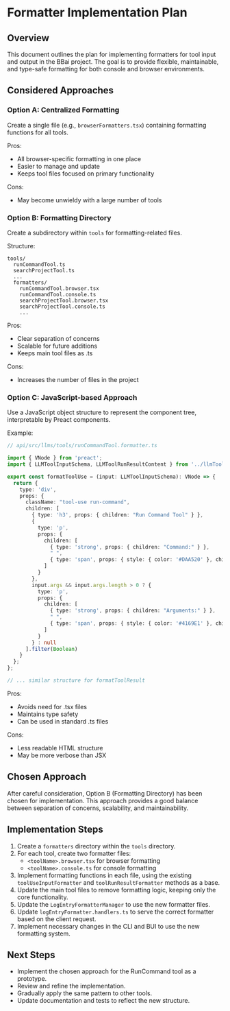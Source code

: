 # Formatter Implementation Plan

## Overview

This document outlines the plan for implementing formatters for tool input and output in the BBai project. The goal is to provide flexible, maintainable, and type-safe formatting for both console and browser environments.

## Considered Approaches

### Option A: Centralized Formatting

Create a single file (e.g., `browserFormatters.tsx`) containing formatting functions for all tools.

Pros:
- All browser-specific formatting in one place
- Easier to manage and update
- Keeps tool files focused on primary functionality

Cons:
- May become unwieldy with a large number of tools

### Option B: Formatting Directory

Create a subdirectory within `tools` for formatting-related files.

Structure:
```
tools/
  runCommandTool.ts
  searchProjectTool.ts
  ...
  formatters/
    runCommandTool.browser.tsx
    runCommandTool.console.ts
    searchProjectTool.browser.tsx
    searchProjectTool.console.ts
    ...
```

Pros:
- Clear separation of concerns
- Scalable for future additions
- Keeps main tool files as .ts

Cons:
- Increases the number of files in the project

### Option C: JavaScript-based Approach

Use a JavaScript object structure to represent the component tree, interpretable by Preact components.

Example:

```typescript
// api/src/llms/tools/runCommandTool.formatter.ts

import { VNode } from 'preact';
import { LLMToolInputSchema, LLMToolRunResultContent } from '../llmTool.ts';

export const formatToolUse = (input: LLMToolInputSchema): VNode => {
  return {
    type: 'div',
    props: {
      className: "tool-use run-command",
      children: [
        { type: 'h3', props: { children: "Run Command Tool" } },
        {
          type: 'p',
          props: {
            children: [
              { type: 'strong', props: { children: "Command:" } },
              " ",
              { type: 'span', props: { style: { color: '#DAA520' }, children: input.command } }
            ]
          }
        },
        input.args && input.args.length > 0 ? {
          type: 'p',
          props: {
            children: [
              { type: 'strong', props: { children: "Arguments:" } },
              " ",
              { type: 'span', props: { style: { color: '#4169E1' }, children: input.args.join(' ') } }
            ]
          }
        } : null
      ].filter(Boolean)
    }
  };
};

// ... similar structure for formatToolResult
```

Pros:
- Avoids need for .tsx files
- Maintains type safety
- Can be used in standard .ts files

Cons:
- Less readable HTML structure
- May be more verbose than JSX

## Chosen Approach

After careful consideration, Option B (Formatting Directory) has been chosen for implementation. This approach provides a good balance between separation of concerns, scalability, and maintainability.

## Implementation Steps

1. Create a `formatters` directory within the `tools` directory.
2. For each tool, create two formatter files:
   - `<toolName>.browser.tsx` for browser formatting
   - `<toolName>.console.ts` for console formatting
3. Implement formatting functions in each file, using the existing `toolUseInputFormatter` and `toolRunResultFormatter` methods as a base.
4. Update the main tool files to remove formatting logic, keeping only the core functionality.
5. Update the `LogEntryFormatterManager` to use the new formatter files.
6. Update `logEntryFormatter.handlers.ts` to serve the correct formatter based on the client request.
7. Implement necessary changes in the CLI and BUI to use the new formatting system.

## Next Steps

- Implement the chosen approach for the RunCommand tool as a prototype.
- Review and refine the implementation.
- Gradually apply the same pattern to other tools.
- Update documentation and tests to reflect the new structure.
